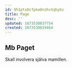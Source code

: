 ```yaml
---
id: 9h1ptx8cfpma0nzhv1qhybi
title: Page
desc: ''
updated: 1673530037754
created: 1673530019464
---
```


## Mb Paget

Skall involvera själva mamillen.

